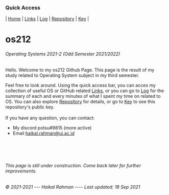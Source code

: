 ### Quick Access
| [Home](https://haikalrmn.github.io/os212/ "Home Page (You are here)") | [Links](https://haikalrmn.github.io/os212/LINKS/ "OS/GitHub Related References") | [Log](https://haikalrmn.github.io/os212/TXT/mylog.txt "Log of OS Related Activities") | [Repository](https://github.com/haikalrmn/os212 "os212 Repository Page") | [Key](https://github.com/haikalrmn/os212/blob/master/TXT/mypubkey.txt "My Repository's Public Key") |

# os212
###### Operating Systems 2021-2 (Odd Semester 2021/2022)

Hello. Welcome to my os212 Github Page. This page is the result of my study related to Operating System subject in my third semester. 

Feel free to look around. Using the quick access bar, you can acces my collection of useful OS or GitHub related [Links](https://haikalrmn.github.io/os212/LINKS/ "OS/GitHub Related References"), or you can go to [Log](https://haikalrmn.github.io/os212/TXT/mylog.txt "Log of OS Related Activities") for the summary of each and every minutes of what I spent my time on related to OS. You can also explore [Repository](https://github.com/haikalrmn/os212 "os212 Repository Page") for details, or go to [Key](https://github.com/haikalrmn/os212/blob/master/TXT/mypubkey.txt "os212 Repository's Public Key") to see this repository's public key.<br> <br>
If you have any question, you can contact:
- My discord potsu#9815 (more active)
- Email haikal.rahman@ui.ac.id

<br>
<br>
<br>

###### This page is still under construction. Come back later for further improvements.
###### © 2021-2021 --- Haikal Rahman ---- Last updated: 18 Sep 2021
